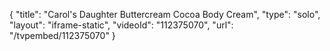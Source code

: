 {
    "title": "Carol's Daughter Buttercream Cocoa Body Cream",
    "type": "solo",
    "layout": "iframe-static",
    "videoId": "112375070",
    "url": "\/tvpembed\/112375070"
}